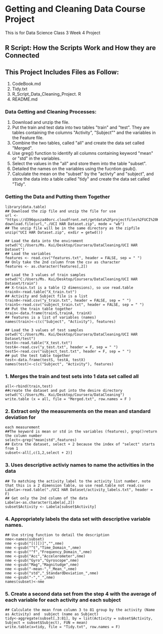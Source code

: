 # Getting and Cleaning Data Course Project 
This is for Data Science Class 3 Week 4 Project
## R Script: How the Scripts Work and How they are Connected

## This Project Includes Files as Follow:
1. CodeBook.md
2. Tidy.txt
3. R_Script_Data_Cleaning_Project. R
4. README.md

### Data Getting and Cleaning Processes:
1. Download and unzip the file.
2. Put the train and test data into two tables "train" and "test". They are tables containing the columns "Activity", "Subject"" and the variables in the Feature file. 
3. Combine the two tables, called "all" and create the data set called "Merged".
4. Use greg() function to identify all columns containing keyword "mean" or "std" in the variables.
5. Select the values in the "all" and store them into the table "subset".
6. Detailed the names on the variables using the fucntion gsub(). 
7. Calculate the mean on the "subset" by the "activty" and "subject", and store the data into a table called "tidy" and create the data set called "Tidy".

### Getting the Data and Putting them Together
```
library(data.table)
## Download the zip file and unzip the file for use
url <- "https://d396qusza40orc.cloudfront.net/getdata%2Fprojectfiles%2FUCI%20HAR%20Dataset.zip"
download.file(url,"./UCI HAR Dataset.zip", mode = "wb")
## The unzip file will be in the same directory as the zipfile
unzip("UCI HAR Dataset.zip", exdir = getwd()) 

## Load the data into the enviroment
setwd("C:/Users/Ms. Kui/Desktop/Coursera/DataCleaning/UCI HAR Dataset")
## Load the variables 
features <- read.csv("features.txt", header = FALSE, sep = " ")
## Only take the 2nd column from the csv as character
features <- as.character(features[,2])

## Load the 3 values of train samples
setwd("C:/Users/Ms. Kui/Desktop/Coursera/DataCleaning/UCI HAR Dataset/train")
## X-train.txt is a table (2 dimensions), so use read.table
trainX<-read.table("X_train.txt")
## Activity and Subject file is a list
trainA<-read.csv("y_train.txt", header = FALSE, sep = " ")
trainS<-read.csv("subject_train.txt", header = FALSE, sep = " ")
## Put the train table together
train<-data.frame(trainS,trainA, trainX)
## features is a list of variables (names)
names(train)<-c(c("Subject", "Activity"), features)

## Load the 3 values of test samples
setwd("C:/Users/Ms. Kui/Desktop/Coursera/DataCleaning/UCI HAR Dataset/test")
testX<-read.table("X_test.txt")
testA<-read.csv("y_test.txt", header = F, sep = " ")
testS<-read.csv("subject_test.txt", header = F, sep = " ")
## put the test table together
test<-data.frame(testS, testA, testX)
names(test)<-c(c("Subject", "Activity"), features)
```
### 1. Merges the train and test sets into 1 data set called all
```
all<-rbind(train,test)
##create the dataset and put into the desire directory
setwd("C:/Users/Ms. Kui/Desktop/Coursera/DataCleaning")
write.table (x = all, file = "Merged.txt", row.names = F )
```
### 2. Extract only the measurements on the mean and standard deviation for 
```
each measurement
##The keyword is mean or std in the variables (features), grep()return the column number
select<-grep("mean|std",features)
## Extra the dataset, select + 2 because the index of "select" starts from 1
subset<-all[,c(1,2,select + 2)]
```
### 3. Uses descriptive activiy names to name the activities in the data
```
## To matching the activity_label to the activity list number, note that this is a 2 dimension table, so use read.table not read.csv
Labela<-read.table("./UCI HAR Dataset/activity_labels.txt", header = F)
## Get only the 2nd column of the data
Labela<-as.character(Labela[,2])
subset$Activity <- Labela[subset$Activity]
```
### 4. Appropriately labels the data set with descriptive variable names.
```
## Use string function to detail the description
nme<-names(subset)
nme <-gsub("[(][)]","",nme)
nme <-gsub("^t","Time_Domain_",nme)
nme <-gsub("^f","Frequency_Domain_",nme)
nme <-gsub("Acc","Accelerometer",nme)
nme <-gsub("Gyro","Gyroscope",nme)
nme <-gsub("Mag","Magnitudge",nme)
nme <-gsub("-mean-","_Mean_",nme)
nme <-gsub("std","_StandardDeviation_",nme)
nme <-gsub("-","_",nme)
names(subset)<-nme
```
### 5. Create a second data set from the step 4 with the average of each variable for each activity and each subject
```
## Calculate the mean from column 3 to 81 group by the activity (Name as Activity) and  subject (name as Subject)
tidy<-aggregate(subset[,3:81], by = list(Activity = subset$Activity, Subject = subset$Subject), FUN = mean)
write.table(x=tidy, file = "Tidy.txt", row.names = F)
```
